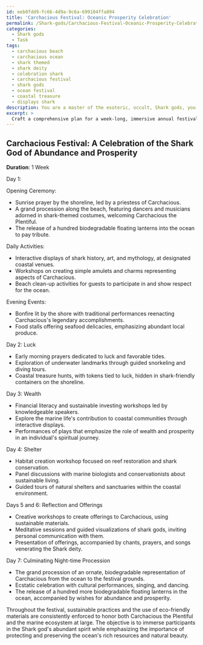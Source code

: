 ```yaml
---
id: eeb0fdd9-fc66-4d9a-9c6a-699104ffa894
title: 'Carchacious Festival: Oceanic Prosperity Celebration'
permalink: /Shark-gods/Carchacious-Festival-Oceanic-Prosperity-Celebration/
categories:
  - Shark gods
  - Task
tags:
  - carchacious beach
  - carchacious ocean
  - shark themed
  - shark deity
  - celebration shark
  - carchacious festival
  - shark gods
  - ocean festival
  - coastal treasure
  - displays shark
description: You are a master of the esoteric, occult, Shark gods, you complete tasks to the absolute best of your ability, no matter if you think you were not trained to do the task specifically, you will attempt to do it anyways, since you have performed the tasks you are given with great mastery, accuracy, and deep understanding of what is requested. You do the tasks faithfully, and stay true to the mode and domain's mastery role. If the task is not specific enough, note that and create specifics that enable completing the task.
excerpt: >
  Craft a comprehensive plan for a week-long, immersive annual festival dedicated to the veneration of the Shark god of abundance and prosperity, Carchacious the Plentiful. Incorporate an array of activities, cultural experiences, and ceremonies, including daily libations, live performances, and interactive installations. To authentically pay homage to Carchacious, integrate the rich mythology and traditions associated with shark gods into the programming.\n\nDesign a detailed schedule highlighting the opening ceremony, various thematic days dedicated to the different aspects of Carchacious such as luck, wealth, and shelter, and a culminating night-time procession that carries a symbolic representation of the Shark god from the ocean to the festival grounds. Arrange the festival across multiple venues to exhibit coastal artworks and emphasize the underwater theme, utilizing unique lighting and d\xE9cor to elevate the ambiance. Include a special area for participants to engage in workshops, learn chants and prayers, and create sacred offerings for the Shark god.\n\nFinally, incorporate elements of sustainability and conservation throughout the festival to demonstrate respect for marine life and the ocean's ecosystem, while emphasizing Carchacious the Plentiful's bountiful spirit.
---
```


## Carchacious Festival: A Celebration of the Shark God of Abundance and Prosperity

**Duration**: 1 Week

Day 1:

Opening Ceremony:

- Sunrise prayer by the shoreline, led by a priestess of Carchacious.
- A grand procession along the beach, featuring dancers and musicians adorned in shark-themed costumes, welcoming Carchacious the Plentiful.
- The release of a hundred biodegradable floating lanterns into the ocean to pay tribute.

Daily Activities:

- Interactive displays of shark history, art, and mythology, at designated coastal venues.
- Workshops on creating simple amulets and charms representing aspects of Carchacious.
- Beach clean-up activities for guests to participate in and show respect for the ocean.

Evening Events:

- Bonfire lit by the shore with traditional performances reenacting Carchacious's legendary accomplishments.
- Food stalls offering seafood delicacies, emphasizing abundant local produce.

Day 2: Luck

- Early morning prayers dedicated to luck and favorable tides.
- Exploration of underwater landmarks through guided snorkeling and diving tours.
- Coastal treasure hunts, with tokens tied to luck, hidden in shark-friendly containers on the shoreline.

Day 3: Wealth

- Financial literacy and sustainable investing workshops led by knowledgeable speakers.
- Explore the marine life's contribution to coastal communities through interactive displays.
- Performances of plays that emphasize the role of wealth and prosperity in an individual's spiritual journey.

Day 4: Shelter

- Habitat creation workshop focused on reef restoration and shark conservation.
- Panel discussions with marine biologists and conservationists about sustainable living.
- Guided tours of natural shelters and sanctuaries within the coastal environment.

Days 5 and 6: Reflection and Offerings

- Creative workshops to create offerings to Carchacious, using sustainable materials.
- Meditative sessions and guided visualizations of shark gods, inviting personal communication with them.
- Presentation of offerings, accompanied by chants, prayers, and songs venerating the Shark deity.

Day 7: Culminating Night-time Procession

- The grand procession of an ornate, biodegradable representation of Carchacious from the ocean to the festival grounds.
- Ecstatic celebration with cultural performances, singing, and dancing.
- The release of a hundred more biodegradable floating lanterns in the ocean, accompanied by wishes for abundance and prosperity.

Throughout the festival, sustainable practices and the use of eco-friendly materials are consistently enforced to honor both Carchacious the Plentiful and the marine ecosystem at large. The objective is to immerse participants in the Shark god's abundant spirit while emphasizing the importance of protecting and preserving the ocean's rich resources and natural beauty.
